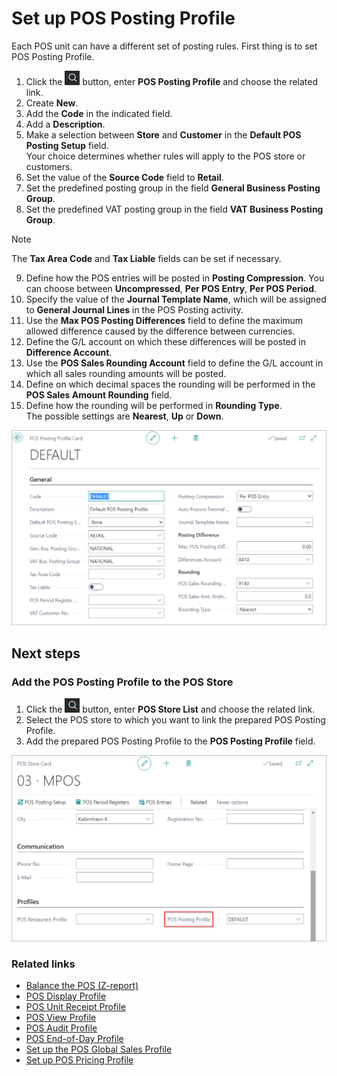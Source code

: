 # Set up POS Posting Profile

Each POS unit can have a different set of posting rules. First thing is to set POS Posting Profile.

1. Click the ![Lightbulb that opens the Tell Me feature](../../../images/Icons/Lightbulb_icon.png "Tell Me what you want to do") button, enter **POS Posting Profile** and choose the related link.
2. Create **New**.
3. Add the **Code** in the indicated field.
4. Add a **Description**.
5. Make a selection between **Store** and **Customer** in the **Default POS Posting Setup** field.   
   Your choice determines whether rules will apply to the POS store or customers.
6. Set the value of the **Source Code** field to **Retail**.
7. Set the predefined posting group in the field **General Business Posting Group**. 
8. Set the predefined VAT posting group in the field **VAT Business Posting Group**.

> [!NOTE]
> The **Tax Area Code** and **Tax Liable** fields can be set if necessary.

9. Define how the POS entries will be posted in **Posting Compression**.
   You can choose between **Uncompressed**, **Per POS Entry**, **Per POS Period**.
10. Specify the value of the **Journal Template Name**, which will be assigned to **General Journal Lines** in the POS Posting activity.
11. Use the **Max POS Posting Differences** field to define the maximum allowed difference caused by the difference between currencies.
12. Define the G/L account on which these differences will be posted in **Difference Account**.
13. Use the **POS Sales Rounding Account** field to define the G/L account in which all sales rounding amounts will be posted.
14. Define on which decimal spaces the rounding will be performed in the **POS Sales Amount Rounding** field.
15. Define how the rounding will be performed in **Rounding Type**.  
    The possible settings are **Nearest**, **Up** or **Down**.

![POS_posting](../images/POS_posting.png)

## Next steps

### Add the POS Posting Profile to the POS Store

1. Click the ![Lightbulb that opens the Tell Me feature](../../../images/Icons/Lightbulb_icon.png "Tell Me what you want to do") button, enter **POS Store List** and choose the related link.
2. Select the POS store to which you want to link the prepared POS Posting Profile.
3. Add the prepared POS Posting Profile to the **POS Posting Profile** field.

![POS_pos](../images/POS_POS_1.png)

### Related links

- [Balance the POS (Z-report)](../howto/balance_the_pos.md)
- [POS Display Profile](../reference/POS_Display_profile.md)
- [POS Unit Receipt Profile](../explanation/POS_unit_Receipt_profile.md)
- [POS View Profile](../reference/POS_view_profile.md)
- [POS Audit Profile](../reference/POS_audit_profile.md)
- [POS End-of-Day Profile](../reference/POS_End_of_Day_Profile.md)
- [Set up the POS Global Sales Profile](../howto/POS_Global.md)
- [Set up POS Pricing Profile](../howto/POS_Pricing_profile.md)
